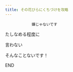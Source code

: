 ```yaml
---
title: その花びらにくちづけを攻略
---
```


                嫌じゃないです

たしなめる程度に

言わない

そんなことないです！



END


              
